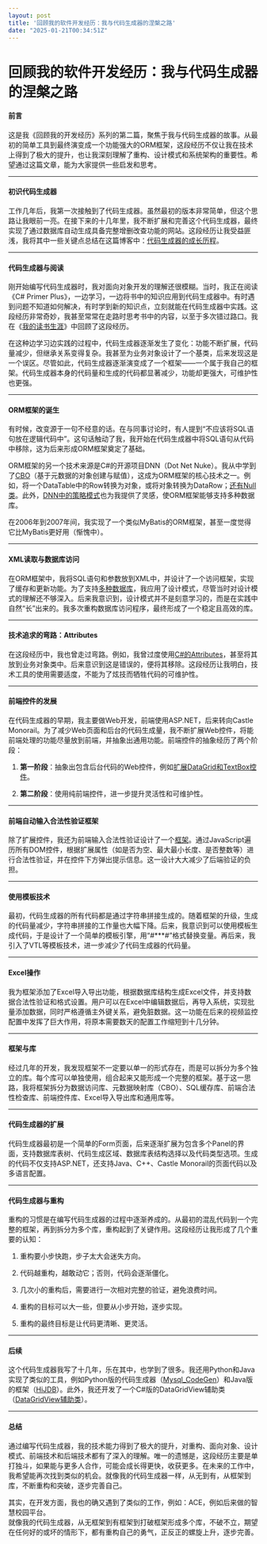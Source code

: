 ```yaml
---
layout: post
title: '回顾我的软件开发经历：我与代码生成器的涅槃之路'
date: "2025-01-21T00:34:51Z"
---
```

回顾我的软件开发经历：我与代码生成器的涅槃之路
=======================

#### **前言**

这是我《回顾我的开发经历》系列的第二篇，聚焦于我与代码生成器的故事。从最初的简单工具到最终演变成一个功能强大的ORM框架，这段经历不仅让我在技术上得到了极大的提升，也让我深刻理解了重构、设计模式和系统架构的重要性。希望通过这篇文章，能为大家提供一些启发和思考。

* * *

#### **初识代码生成器**

工作几年后，我第一次接触到了代码生成器。虽然最初的版本非常简单，但这个思路让我眼前一亮。在接下来的十几年里，我不断扩展和完善这个代码生成器，最终实现了通过数据库自动生成具备完整增删改查功能的网站。这段经历让我受益匪浅，我将其中一些关键点总结在这篇博客中：[代码生成器的成长历程](https://www.cnblogs.com/Rong-/p/18677552)。

* * *

#### **代码生成器与阅读**

刚开始编写代码生成器时，我对面向对象开发的理解还很模糊。当时，我正在阅读《C# Primer Plus》，一边学习，一边将书中的知识应用到代码生成器中。有时遇到问题不知道如何解决，有时学到新的知识点，立刻就能在代码生成器中实践。这段经历非常奇妙，我甚至常常在走路时思考书中的内容，以至于多次错过路口。我在《[我的读书生涯](https://mp.csdn.net/mp_blog/creation/editor/2184960 "我的读书生涯")》中回顾了这段经历。

在这种边学习边实践的过程中，代码生成器逐渐发生了变化：功能不断扩展，代码量减少，但继承关系变得复杂。我甚至为业务对象设计了一个基类，后来发现这是一个误区。尽管如此，代码生成器逐渐演变成了一个框架——一个属于我自己的框架。代码生成器本身的代码量和生成的代码都显著减少，功能却更强大，可维护性也更强。

* * *

#### **ORM框架的诞生**

有时候，改变源于一句不经意的话。在与同事讨论时，有人提到“不应该将SQL语句放在逻辑代码中”。这句话触动了我，我开始在代码生成器中将SQL语句从代码中移除，这为后来形成ORM框架奠定了基础。

ORM框架的另一个技术来源是C#的开源项目DNN（Dot Net Nuke）。我从中学到了[CBO](https://www.cnblogs.com/admin11/archive/2005/07/15/193298.html "CBO")（基于元数据的对象创建与赋值），这成为ORM框架的核心技术之一。例如，将一个DataTable中的Row转换为对象，或将对象转换为DataRow；[还有Null类](https://www.cnblogs.com/admin11/archive/2005/07/26/200313.html)。此外，[DNN中的策略模式](https://www.cnblogs.com/admin11/archive/2005/09/09/232929.html)也为我提供了灵感，使ORM框架能够支持多种数据库。

在2006年到2007年间，我实现了一个类似MyBatis的ORM框架，甚至一度觉得它比MyBatis更好用（惭愧中）。

* * *

#### **XML读取与数据库访问**

在ORM框架中，我将SQL语句和参数放到XML中，并设计了一个访问框架，实现了缓存和更新功能。为了支持[多种数据库](https://www.cnblogs.com/admin11/archive/2009/10/23/1588487.html)，我应用了设计模式，尽管当时对设计模式的理解还不够深入。后来我意识到，设计模式并不是刻意学习的，而是在实践中自然“长”出来的。我多次重构数据库访问程序，最终形成了一个稳定且高效的库。

* * *

#### **技术追求的弯路：Attributes**

在这段经历中，我也曾走过弯路。例如，我曾过度使用[C#的Attributes](https://www.cnblogs.com/admin11?page=11)，甚至将其放到业务对象类中。后来意识到这是错误的，便将其移除。这段经历让我明白，技术工具的使用需要适度，不能为了炫技而牺牲代码的可维护性。

* * *

#### **前端控件的发展**

在代码生成器的早期，我主要做Web开发，前端使用ASP.NET，后来转向Castle Monorail。为了减少Web页面和后台的代码生成量，我不断扩展Web控件，将能前端处理的功能尽量放到前端，并抽象出通用功能。前端控件的抽象经历了两个阶段：

1.  **第一阶段**：抽象出包含后台代码的Web控件，例如[扩展DataGrid和](https://www.cnblogs.com/admin11/archive/2007/11/27/974000.html)[TextBox控件](https://www.cnblogs.com/admin11/archive/2008/08/04/1259577.html)。
    
2.  **第二阶段**：使用纯前端控件，进一步提升灵活性和可维护性。
    

* * *

#### **前端自动输入合法性验证框架**

除了扩展控件，我还为前端输入合法性验证设计了一个[框架](https://www.cnblogs.com/admin11/archive/2008/01/14/1037675.html)。通过JavaScript遍历所有DOM控件，根据扩展属性（如是否为空、最大最小长度、是否整数等）进行合法性验证，并在控件下方弹出提示信息。这一设计大大减少了后端验证的负担。

* * *

#### **使用模板技术**

最初，代码生成器的所有代码都是通过字符串拼接生成的。随着框架的升级，生成的代码量减少，字符串拼接的工作量也大幅下降。后来，我意识到可以使用模板生成代码，于是设计了一个简单的模板引擎，用“#\*\*\*#”格式替换变量。再后来，我引入了VTL等模板技术，进一步减少了代码生成器的代码量。

* * *

#### **Excel操作**

我为框架添加了Excel导入导出功能，根据数据库结构生成Excel文件，并支持数据合法性验证和格式设置。用户可以在Excel中编辑数据后，再导入系统，实现批量添加数据，同时严格遵循主外键关系，避免脏数据。这一功能在后来的视频监控配置中发挥了巨大作用，将原本需要数天的配置工作缩短到十几分钟。

* * *

#### **框架与库**

经过几年的开发，我发现框架不一定要以单一的形式存在，而是可以拆分为多个独立的库。每个库可以单独使用，组合起来又能形成一个完整的框架。基于这一思路，我将框架拆分为数据访问库、元数据映射库（CBO）、SQL缓存库、前端合法性检查库、前端控件库、Excel导入导出库和通用库等。

* * *

#### **代码生成器的扩展**

代码生成器最初是一个简单的Form页面，后来逐渐扩展为包含多个Panel的界面，支持数据库表树、代码生成区域、数据库表结构选择以及代码类型选项。生成的代码不仅支持ASP.NET，还支持Java、C++、Castle Monorail的页面代码以及多语言配置。

* * *

#### **代码生成器与重构**

重构的习惯是在编写代码生成器的过程中逐渐养成的。从最初的混乱代码到一个完整的框架，再到拆分为多个库，重构起到了关键作用。这段经历让我形成了几个重要的认知：

1.  重构要小步快跑，步子太大会迷失方向。
    
2.  代码越重构，越敢动它；否则，代码会逐渐僵化。
    
3.  几次小的重构后，需要进行一次相对完整的验证，避免浪费时间。
    
4.  重构的目标可以大一些，但要从小步开始，逐步实现。
    
5.  重构的最终目标是让代码更清晰、更灵活。
    

* * *

#### **后续**

这个代码生成器我写了十几年，乐在其中，也学到了很多。我还用Python和Java实现了类似的工具，例如Python版的代码生成器（[Mysql\_CodeGen](https://gitee.com/hi_py/Mysql_CodeGen)）和Java版的框架（[HiJDB](https://gitee.com/xumingxsh/hijdb)）。此外，我还开发了一个C#版的DataGridView辅助类（[DataGridView辅助类](https://www.cnblogs.com/Rong-/p/5412606.html)）。

* * *

#### **总结**

通过编写代码生成器，我的技术能力得到了极大的提升，对重构、面向对象、设计模式、前端技术和后端技术都有了深入的理解。唯一的遗憾是，这段经历主要是单打独斗，如果能与更多人合作，可能会成长得更快，收获更多。在未来的工作中，我希望能再次找到类似的机会。就像我的代码生成器一样，从无到有，从框架到库，不断重构和突破，逐步完善自己。

其实，在开发方面，我也的确又遇到了类似的工作，例如：ACE，例如后来做的智慧校园平台。  
就像我的代码生成器，从无框架到有框架到打破框架形成多个库，不破不立，期望在任何好的或坏的情形下，都有重构自己的勇气，正反正的螺旋上升，逐步完善。